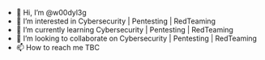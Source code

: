- 👋 Hi, I’m @w00dyl3g
- 👀 I’m interested in Cybersecurity | Pentesting | RedTeaming
- 🌱 I’m currently learning Cybersecurity | Pentesting | RedTeaming
- 💞️ I’m looking to collaborate on Cybersecurity | Pentesting | RedTeaming
- 📫 How to reach me TBC

<!---
w00dyl3g/w00dyl3g is a ✨ special ✨ repository because its `README.md` (this file) appears on your GitHub profile.
You can click the Preview link to take a look at your changes.
--->
